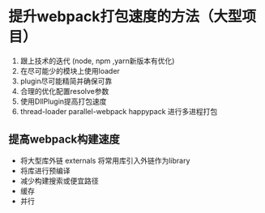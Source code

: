 # 提升webpack打包速度的方法（大型项目）
1. 跟上技术的迭代 (node, npm ,yarn新版本有优化)
2. 在尽可能少的模块上使用loader
3. plugin尽可能精简并确保可靠
4. 合理的优化配置resolve参数
5. 使用DllPlugin提高打包速度
6. thread-loader parallel-webpack  happypack 进行多进程打包

## 提高webpack构建速度
- 将大型库外链  externals 将常用库引入外链作为library
- 将库进行预编译
- 减少构建搜索或便宜路径
- 缓存
- 并行